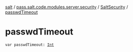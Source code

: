 [salt](../../index.md) / [pass.salt.code.modules.server.security](../index.md) / [SaltSecurity](index.md) / [passwdTimeout](./passwd-timeout.md)

# passwdTimeout

`var passwdTimeout: `[`Int`](https://kotlinlang.org/api/latest/jvm/stdlib/kotlin/-int/index.html)
